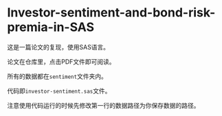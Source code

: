 # Investor-sentiment-and-bond-risk-premia-in-SAS
这是一篇论文的复现，使用SAS语言。

论文在仓库里，点击PDF文件即可阅读。

所有的数据都在`sentiment`文件夹内。

代码即`investor-sentiment.sas`文件。

注意使用代码运行的时候先修改第一行的数据路径为你保存数据的路径。
